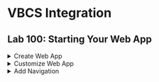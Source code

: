 # VBCS Integration

<h2> Lab 100: Starting Your Web App </h2>
  
<details><summary>Create Web App</summary>

<h3> STEP ONE: Create Web App </h3> 

Sign in to your Cloud Account. <br>
![](/images/1.png) <br>
![](/images/2.png) <br>
<br>
Navigate to Cloud Dashboard, then open Visual Builder Service Console. If Visual Builder is not visible, click Customize Dashboard, then scroll to Visual Builder in the list and hit "Show".<br>
![](/images/3.png) <br> 
<br>
At the top right of the page, hit Quick Starts. This will allow us to create the underlying infrastructure for VBCS at the same time we create the VBCS instance, rather than making them separately. Simply name the instance and then hit Create. If you don't care about configuring the database that your instance will run on, this is the way to go. <br>
Alternatively, you can hit the Customize button on the top right. This would allow you to configure the database that is created. For the purpose of this lab, we will stick to the default QuickStart configuration.
![](/images/5.png)<br>
<br>
Now, you need to download the generated SSH key and credentials in order to continue. These allow you to access your instance.<br>
![](/images/12.png)<br>
<br>
Your instance will take some time to provision. When it's ready, you can open the Visual Builder Home page.<br>
![](/images/8.png)<br>
<br>
Now we need to create a Visual Application. From the home page, hit New in the top right. <br>
![](/images/9.png)<br>
<br>
Name it whatever you like. Description is optional. <br>
![](/images/10.png)<br>
<br>
Your new Application should open automatically. On the left, hit the computer icon for Web Apps, then the plus sign to create a new Web App. Name it, then hit Create. <br>
![](/images/11.png)<br>
<br>
A blank page will open in the center, with a components bar to the left, and a customization bar on the right.<br>
![](/images/14.png)<br>
<br>

</details>
<details><summary>Customize Web App</summary>

<h3> STEP TWO: Customize Web App </h3>

Click on the Design view tab in the top right. Drag on an image component into the very top left corner of the page. <br>
Click on it, then look on the right side go to the Data tab. Put in https://png.icons8.com/color/1600/reflector-bulb.png for the source url. However, the image is huge, which we do not want. <br>
![](/images/15.png)<br>
<br>
Go to the General tab and set width to 150. Much better. <br>
![](/images/16.png)<br>
<br>
Next drag on a Heading component one column to the right of the logo. In the General tab, inside the Text field put whatever you want your website to be called.<br>
In the row below, drag a tab bar. It defaults to three tabs, but we only need two for now. Hover over Tab 3 in the General tab, then hit the trash can icon.<br>
![](/images/17.png)<br>
<br>
Drag and drop another Heading component, and fill in "Welcome to the Home page" for text.<br>
<br>
Now, let's say we want to change the color of this text. Click on the Heading and go to the All tab, then expand General Attributes and scroll down to the Style field. Enter in "color: #67aee5;" (without the quotes). The color changes to a light blue. This is an easy way to customize the CSS for a specific component. <br>
![](/images/18.png)<br>
<br>
However, we can also edit the HTML and CSS more directly. Near the top right, hit the Code view for the page. <br>
![](/images/19.png)<br>
<br>
To customize the tab bar, we will first define some style. Simply paste this at the top of the Code page.<br>
```
<style>
.bright {
background-color: #4286f4;
border-style: groove;
}
.dull {
background-color: #7790ba;
border-style: groove;
}
</style>
```
<br>
We will add this style as div classes to our tabs, with dull being for the tab we are currently on, and bright being for tabs we are not on.<br> 

![](/images/20.png)<br>
<br>
Back on the design tab, we can view the changes to the tab bar. In this way, you can code HTML and CSS for your web app the way you would for any website, giving you much greater flexibility.<br>
![](/images/21.png)<br>
<br>
</details>
<details><summary>Add Navigation</summary>
<h3> STEP THREE: Add Navigation </h3>

Now, for this tab bar to actually navigate the website, we need a second page to navigate <i>to</i>. Go to the Web App heirarchy on the left and hit the plus sign next to main in order to create a new page. Name this something like second-page. <br>
![](/images/33.png)<br>
<br>
Copy the code from the first page and paste it into the code for second-page. Alternatively, we can right click on main-start and hit Duplicate. <br>
<br>
You'll see part of the code is underlined in red. Click within it, and then say Add Missing Dependencies. When a component is dragged onto the page, it automatically adds in the dependencies, but if you copy and paste code, you have to do this.<br>
![](/images/22.png)<br>
<br>
Switch which tab is dull and which tab is bright. <br>
![](/images/23.png)<br>
<br>
On the Design view, change "Welcome to the Home Page" to say "Welcome to the Second Page". It should look like this.<br>
![](/images/24.png)<br>
<br>
Next, we want to create some events and action chains. These will allow us to navigate to the second page and back again when a tab is clicked.<br>
Click on flow "main", and hit the flag icon near the left to open up Actions. Creating an action chain at the flow level allows us to reuse these components on each page.<br>
![](/images/25.png)<br>
<br>
Hit "+ Action Chain" to create a new action chain and call it something like navigateHome. <br>
Drag and drop a Navigate component to the plus sign, then click Select Target.<br>
![](/images/26.png)<br>
<br>
Choose Peer Page, and then main-start.<br>
![](/images/27.png)<br>
![](/images/28.png)<br>
<br>
Repeat this process for a navigateSecondPage action chain, this time selecting second-page as target.<br>
<br>
Events need to be created at the page level, because the event that triggers your action happens on a particular page. Go back to main-start and click on the bell icon near the left to go to Events. Hit "+ Event Listener".
![](/images/29.png)<br>
<br>
Scroll down to "Other Events" and hit the plus sign. Call this something like clickHomeTab. When done, hit Select.<br>
![](/images/30.png)<br>
<br>
On the next page, select navigateHome for the action chain, then hit Select.<br>
![](/images/31.png)<br>
<br>
Repeat this process for creating clickSecondTab and having it trigger navigateSecondPage.<br>
Then create these same events for second-page.<br>
![](/images/32.png)<br>
<br>
Last but not least, we want to connect these event listeners to be activated when our tabs are clicked. Go to Code view and add the onclick listener after the li id for both tabs.
```
<li id ="oj-tab-bar-XXXXXXXXX-X-tab-X" on-click="[[$listeners.eventName]]"
``` 
Where eventName is the name of your event for each tab (i.e., clickHomeTab and clickSecondTab). <br>
<br>
![](/images/34.png)<br>
<br>
Note, many components have an Events tab that allows you to create an event and action chain all in one click, but because we want different parts of the tab bar to take us to different pages, we have to set them up manually.<br>
The Events tab is very useful for things such as buttons, where you can quickly create an action for when the button is clicked.<br>
<br>
Finally, add the onclick listeners for the second page, and you should be good to go! You now have a functional website.<br>
<br>
Click on the play button in the top right to test your website, seeing that you can navigate between the two pages.<br>
![](/images/7.png)<br>
<br>
</details>
